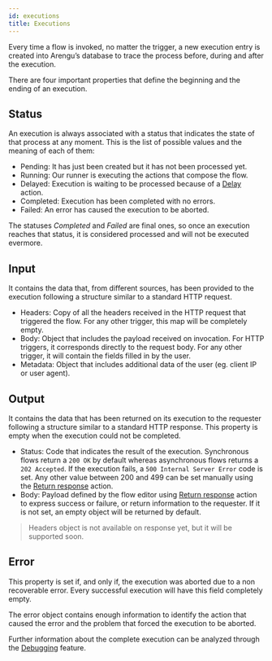 ```yaml
---
id: executions
title: Executions
---
```


Every time a flow is invoked, no matter the trigger, a new execution entry is created into Arengu’s database to trace the process before, during and after the execution.

There are four important properties that define the beginning and the ending of an execution.

## Status

An execution is always associated with a status that indicates the state of that process at any moment. This is the list of possible values and the meaning of each of them:

* Pending: It has just been created but it has not been processed yet.
* Running: Our runner is executing the actions that compose the flow.
* Delayed: Execution is waiting to be processed because of a [Delay](/product/flows/actions#delay) action.
* Completed: Execution has been completed with no errors.
* Failed: An error has caused the execution to be aborted.

The statuses _Completed_ and _Failed_ are final ones, so once an execution reaches that status, it is considered processed and will not be executed evermore.

## Input

It contains the data that, from different sources, has been provided to the execution following a structure similar to a standard HTTP request.

* Headers:  Copy of all the headers received in the HTTP request that triggered the flow. For any other trigger, this map will be completely empty.
* Body: Object that includes the payload received on invocation. For HTTP triggers, it corresponds directly to the request body. For any other trigger, it will contain the fields filled in by the user.
* Metadata: Object that includes additional data of the user (eg. client IP or user agent).

## Output

It contains the data that has been returned on its execution to the requester following a structure similar to a standard HTTP response. This property is empty when the execution could not be completed.

* Status: Code that indicates the result of the execution. Synchronous flows return a `200 OK` by default whereas asynchronous flows returns a `202 Accepted`. If the execution fails, a `500 Internal Server Error` code is set. Any other value between 200 and 499 can be set manually using the [Return response](/product/flows/actions#return-respose) action.
* Body: Payload defined by the flow editor using [Return response](/product/flows/actions#return-respose) action to express success or failure, or return information to the requester. If it is not set, an empty object will be returned by default.

> Headers object is not available on response yet, but it will be supported soon.

## Error

This property is set if, and only if, the execution was aborted due to a non recoverable error. Every successful execution will have this field completely empty.

The error object contains enough information to identify the action that caused the error and the problem that forced the execution to be aborted.

Further information about the complete execution can be analyzed through the [Debugging](/product/flows/debugging) feature.
